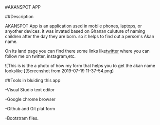 #AKANSPOT APP 

##Description 

AKANSPOT App is an application used in mobile phones, laptops, or anyother devices. it was invated based on Ghanan culuture of naming children after the day they are born. so it helps to find out a person's Akan name.

On its land page you can find there some links like[twitter](https://twitter.com/) where you can follow me on twitter, instagram,etc.

![This is is the a photo of how my form that helps you to get the akan name lookslike ](Screenshot from 2019-07-19 11-37-54.png)

##Tools in bluiding this app

-Visual Studio text editor

-Google chrome browser

-Github and Git plat form

-Bootstram files.

##